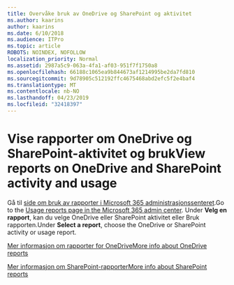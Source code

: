 ```yaml
---
title: Overvåke bruk av OneDrive og SharePoint og aktivitet
ms.author: kaarins
author: kaarins
ms.date: 6/10/2018
ms.audience: ITPro
ms.topic: article
ROBOTS: NOINDEX, NOFOLLOW
localization_priority: Normal
ms.assetid: 2987a5c9-063a-4fa1-af03-951f7f1750a8
ms.openlocfilehash: 66188c1065ea9b844673af1214995be2da7fd810
ms.sourcegitcommit: 9d78905c512192ffc4675468abd2efc5f2e4baf4
ms.translationtype: MT
ms.contentlocale: nb-NO
ms.lasthandoff: 04/23/2019
ms.locfileid: "32418397"
---
```

# <a name="view-reports-on-onedrive-and-sharepoint-activity-and-usage"></a><span data-ttu-id="72fda-102">Vise rapporter om OneDrive og SharePoint-aktivitet og bruk</span><span class="sxs-lookup"><span data-stu-id="72fda-102">View reports on OneDrive and SharePoint activity and usage</span></span>

<span data-ttu-id="72fda-103">Gå til [side om bruk av rapporter i Microsoft 365 administrasjonssenteret](https://admin.microsoft.com/AdminPortal/Home).</span><span class="sxs-lookup"><span data-stu-id="72fda-103">Go to the [Usage reports page in the Microsoft 365 admin center](https://admin.microsoft.com/AdminPortal/Home).</span></span> <span data-ttu-id="72fda-104">Under **Velg en rapport**, kan du velge OneDrive eller SharePoint aktivitet eller Bruk rapporten.</span><span class="sxs-lookup"><span data-stu-id="72fda-104">Under **Select a report**, choose the OneDrive or SharePoint activity or usage report.</span></span> 
  
[<span data-ttu-id="72fda-105">Mer informasjon om rapporter for OneDrive</span><span class="sxs-lookup"><span data-stu-id="72fda-105">More info about OneDrive reports</span></span>](https://go.microsoft.com/fwlink/?linkid=875239)
  
[<span data-ttu-id="72fda-106">Mer informasjon om SharePoint-rapporter</span><span class="sxs-lookup"><span data-stu-id="72fda-106">More info about SharePoint reports</span></span>](https://go.microsoft.com/fwlink/?linkid=875240)
  

